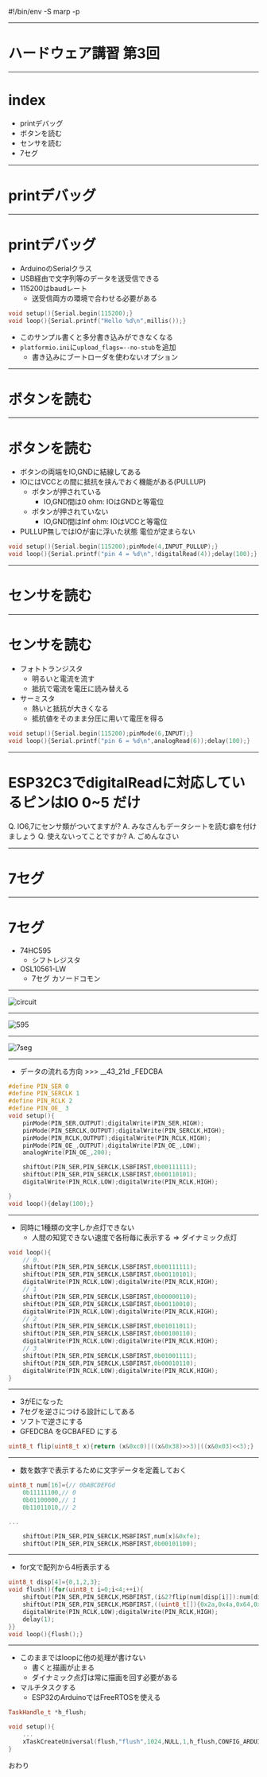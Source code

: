 #!/bin/env -S marp -p

---

# ハードウェア講習 第3回

---

# index
- printデバッグ
- ボタンを読む
- センサを読む
- 7セグ

---

# printデバッグ
---
# printデバッグ
- ArduinoのSerialクラス
- USB経由で文字列等のデータを送受信できる
- 115200はbaudレート
    - 送受信両方の環境で合わせる必要がある
```cpp
void setup(){Serial.begin(115200);}
void loop(){Serial.printf("Hello %d\n",millis());}
```

- このサンプル書くと多分書き込みができなくなる
- `platformio.ini`に`upload_flags=--no-stub`を追加
    - 書き込みにブートローダを使わないオプション
---

# ボタンを読む
---
# ボタンを読む
- ボタンの両端をIO,GNDに結線してある
- IOにはVCCとの間に抵抗を挟んでおく機能がある(PULLUP)
    - ボタンが押されている
        - IO,GND間は0 ohm: IOはGNDと等電位
    - ボタンが押されていない
        - IO,GND間はInf ohm: IOはVCCと等電位
- PULLUP無しではIOが宙に浮いた状態 電位が定まらない
```cpp
void setup(){Serial.begin(115200);pinMode(4,INPUT_PULLUP);}
void loop(){Serial.printf("pin 4 = %d\n",!digitalRead(4));delay(100);}
```

---

# センサを読む
---
# センサを読む
- フォトトランジスタ
    - 明るいと電流を流す
    - 抵抗で電流を電圧に読み替える
- サーミスタ
    - 熱いと抵抗が大きくなる
    - 抵抗値をそのまま分圧に用いて電圧を得る
```cpp
void setup(){Serial.begin(115200);pinMode(6,INPUT);}
void loop(){Serial.printf("pin 6 = %d\n",analogRead(6));delay(100);}
```

---

# ESP32C3でdigitalReadに対応しているピンはIO 0~5 だけ
Q. IO6,7にセンサ類がついてますが?
A. みなさんもデータシートを読む癖を付けましょう
Q. 使えないってことですか?
A. ごめんなさい

---

# 7セグ
---
# 7セグ
- 74HC595
    - シフトレジスタ
- OSL10561-LW
    - 7セグ カソードコモン
---
![circuit](circuit.png)

---
![595](595.png)

---
![7seg](7seg.png)

---
- データの流れる方向 \>\>\> __43_21d _FEDCBA

```cpp
#define PIN_SER 0
#define PIN_SERCLK 1
#define PIN_RCLK 2
#define PIN_OE_ 3
void setup(){
	pinMode(PIN_SER,OUTPUT);digitalWrite(PIN_SER,HIGH);
	pinMode(PIN_SERCLK,OUTPUT);digitalWrite(PIN_SERCLK,HIGH);
	pinMode(PIN_RCLK,OUTPUT);digitalWrite(PIN_RCLK,HIGH);
	pinMode(PIN_OE_,OUTPUT);digitalWrite(PIN_OE_,LOW);
	analogWrite(PIN_OE_,200);

	shiftOut(PIN_SER,PIN_SERCLK,LSBFIRST,0b00111111);
	shiftOut(PIN_SER,PIN_SERCLK,LSBFIRST,0b00110101);
	digitalWrite(PIN_RCLK,LOW);digitalWrite(PIN_RCLK,HIGH);

}
void loop(){delay(100);}
```

---

- 同時に1種類の文字しか点灯できない
    - 人間の知覚できない速度で各桁毎に表示する => ダイナミック点灯
```cpp
void loop(){
    // 0.
	shiftOut(PIN_SER,PIN_SERCLK,LSBFIRST,0b00111111);
	shiftOut(PIN_SER,PIN_SERCLK,LSBFIRST,0b00110101);
	digitalWrite(PIN_RCLK,LOW);digitalWrite(PIN_RCLK,HIGH);
    // 1
	shiftOut(PIN_SER,PIN_SERCLK,LSBFIRST,0b00000110);
	shiftOut(PIN_SER,PIN_SERCLK,LSBFIRST,0b00110010);
	digitalWrite(PIN_RCLK,LOW);digitalWrite(PIN_RCLK,HIGH);
    // 2
	shiftOut(PIN_SER,PIN_SERCLK,LSBFIRST,0b01011011);
	shiftOut(PIN_SER,PIN_SERCLK,LSBFIRST,0b00100110);
	digitalWrite(PIN_RCLK,LOW);digitalWrite(PIN_RCLK,HIGH);
    // 3
	shiftOut(PIN_SER,PIN_SERCLK,LSBFIRST,0b01001111);
	shiftOut(PIN_SER,PIN_SERCLK,LSBFIRST,0b00010110);
	digitalWrite(PIN_RCLK,LOW);digitalWrite(PIN_RCLK,HIGH);
}
```

---

- 3がEになった
- 7セグを逆さにつける設計にしてある
- ソフトで逆さにする
- GFEDCBA をGCBAFED にする

```cpp
uint8_t flip(uint8_t x){return (x&0xc0)|((x&0x38)>>3)|((x&0x03)<<3);}
```

---

- 数を数字で表示するために文字データを定義しておく
```cpp
uint8_t num[16]={// 0bABCDEFGd
	0b11111100,// 0
	0b01100000,// 1
	0b11011010,// 2

...

	shiftOut(PIN_SER,PIN_SERCLK,MSBFIRST,num[x]&0xfe);
	shiftOut(PIN_SER,PIN_SERCLK,MSBFIRST,0b00101100);
```

---

- for文で配列から4桁表示する
```cpp
uint8_t disp[4]={0,1,2,3};
void flush(){for(uint8_t i=0;i<4;++i){
	shiftOut(PIN_SER,PIN_SERCLK,MSBFIRST,(i&2?flip(num[disp[i]]):num[disp[i]])&0xfe);
	shiftOut(PIN_SER,PIN_SERCLK,MSBFIRST,((uint8_t[]){0x2a,0x4a,0x64,0x68})[i]);
	digitalWrite(PIN_RCLK,LOW);digitalWrite(PIN_RCLK,HIGH);
	delay(1);
}}
void loop(){flush();}
```
---

- このままではloopに他の処理が書けない
    - 書くと描画が止まる
    - ダイナミック点灯は常に描画を回す必要がある
- マルチタスクする
    - ESP32のArduinoではFreeRTOSを使える
```cpp
TaskHandle_t *h_flush;

void setup(){
	...
	xTaskCreateUniversal(flush,"flush",1024,NULL,1,h_flush,CONFIG_ARDUINO_RUNNING_CORE);
}
```

おわり
